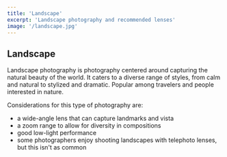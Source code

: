 ```yaml
---
title: 'Landscape'
excerpt: 'Landscape photography and recommended lenses'
image: '/landscape.jpg'
---
```


## Landscape

Landscape photography is photography centered around capturing the natural beauty of the world. It caters to a diverse range of styles, from calm and natural to stylized and dramatic. Popular among travelers and people interested in nature.

Considerations for this type of photography are:
- a wide-angle lens that can capture landmarks and vista
- a zoom range to allow for diversity in compositions
- good low-light performance 
- some photographers enjoy shooting landscapes with telephoto lenses, but this isn't as common 